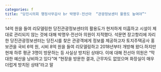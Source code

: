 ```yaml
---
categories: f
title: "당진시의회 행정사무감사 br 박명우·전선아  “관광정보센터 활용도 높여야”"
---
```

14억 원을 들여 리모델링한 당진관광정보센터의 활용도가 현저하게 미흡하고 시설이 제대로 관리되지 않는 것에 대해 박명우·전선아 의원이 지적했다. 석문면 장고항리에 자리한 당진관광정보센터는 당진시를 찾은 관광객에게 정보를 제공하고자 토지주택공사 홍보관을 국비 6억 원, 시비 8억 원을 들여 리모델링하고 2018년부터 개방해 왔다.하지만 현재 하루 평균 3명이 방문하는 등 사실상 방치된 상태다. 이에 대해 전선아 의원은 “막대한 예산을 낭비하고 있다”며 “현장을 방문한 결과, 근무자도 없었으며 화장실이 매우 더럽게 방치된 상태”라고 말